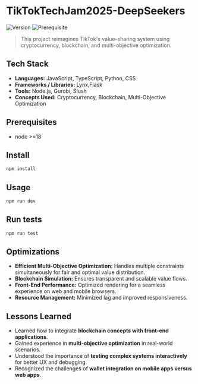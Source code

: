 # TikTokTechJam2025-DeepSeekers
![Version](https://img.shields.io/badge/version-1.0.0-blue.svg?cacheSeconds=2592000)
![Prerequisite](https://img.shields.io/badge/node-%3E%3D18-blue.svg)

> This project reimagines TikTok's value-sharing system using cryptocurrency, blockchain, and multi-objective optimization.
## Tech Stack

- **Languages:** JavaScript, TypeScript, Python, CSS
- **Frameworks / Libraries:** Lynx,Flask
- **Tools:** Node.js, Gurobi, Slush
- **Concepts Used:** Cryptocurrency, Blockchain, Multi-Objective Optimization  


## Prerequisites

- node >=18

## Install

```sh
npm install

```

## Usage

```sh
npm run dev
```

## Run tests

```sh
npm run test
```

## Optimizations

- **Efficient Multi-Objective Optimization:** Handles multiple constraints simultaneously for fair and optimal value distribution.
- **Blockchain Simulation:** Ensures transparent and scalable value flows.
- **Front-End Performance:** Optimized rendering for a seamless experience on web and mobile browsers.
- **Resource Management:** Minimized lag and improved responsiveness.

## Lessons Learned

- Learned how to integrate **blockchain concepts with front-end applications**.
- Gained experience in **multi-objective optimization** in real-world scenarios.
- Understood the importance of **testing complex systems interactively** for better UX and debugging.
- Recognized the challenges of **wallet integration on mobile apps versus web apps**.
